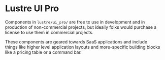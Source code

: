 # Lustre UI Pro

Components in `lustre/ui_pro/` are free to use in development and in production
of non-commercial projects, but ideally folks would purchase a license to use
them in commercial projects.

These components are geared towards SaaS applications and include things like
higher level application layouts and more-specific building blocks like a pricing
table or a command bar.
